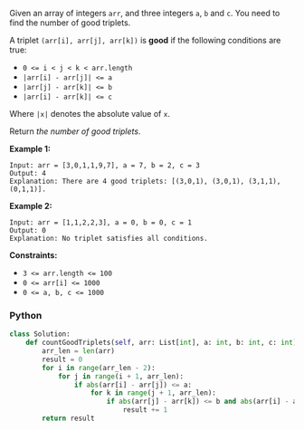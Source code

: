 Given an array of integers  `arr`, and three integers `a`, `b` and `c`. You need to find the number of good triplets.

A triplet  `(arr[i], arr[j], arr[k])` is  **good**  if the following conditions are true:

-   `0 <= i < j < k < arr.length`
-   `|arr[i] - arr[j]| <= a`
-   `|arr[j] - arr[k]| <= b`
-   `|arr[i] - arr[k]| <= c`

Where  `|x|`  denotes the absolute value of  `x`.

Return _the number of good triplets_.

**Example 1:**
```
Input: arr = [3,0,1,1,9,7], a = 7, b = 2, c = 3
Output: 4
Explanation: There are 4 good triplets: [(3,0,1), (3,0,1), (3,1,1), (0,1,1)].
```

**Example 2:**
```
Input: arr = [1,1,2,2,3], a = 0, b = 0, c = 1
Output: 0
Explanation: No triplet satisfies all conditions.
```

**Constraints:**

-   `3 <= arr.length <= 100`
-   `0 <= arr[i] <= 1000`
-   `0 <= a, b, c <= 1000`


### Python
```python
class Solution:
    def countGoodTriplets(self, arr: List[int], a: int, b: int, c: int) -> int:
        arr_len = len(arr)
        result = 0
        for i in range(arr_len - 2):
            for j in range(i + 1, arr_len):
                if abs(arr[i] - arr[j]) <= a:
                    for k in range(j + 1, arr_len):
                        if abs(arr[j] - arr[k]) <= b and abs(arr[i] - arr[k]) <= c:
                            result += 1
        return result
```